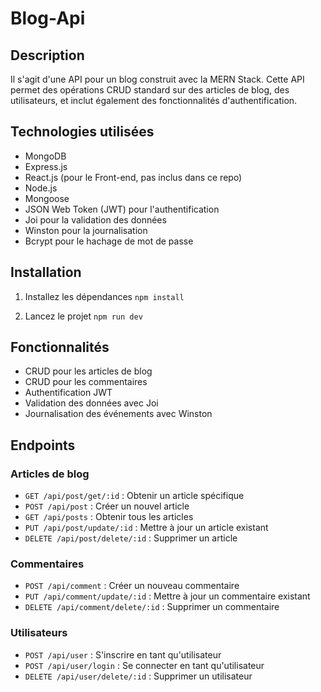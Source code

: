 # Blog-Api

## Description

Il s'agit d'une API pour un blog construit avec la MERN Stack. Cette API permet des opérations CRUD standard sur des articles de blog, des utilisateurs, et inclut également des fonctionnalités d'authentification.

## Technologies utilisées

- MongoDB
- Express.js
- React.js (pour le Front-end, pas inclus dans ce repo)
- Node.js
- Mongoose
- JSON Web Token (JWT) pour l'authentification
- Joi pour la validation des données
- Winston pour la journalisation
- Bcrypt pour le hachage de mot de passe

## Installation

1. Installez les dépendances
   ```npm install```
      
2. Lancez le projet
   ```npm run dev```

## Fonctionnalités

- CRUD pour les articles de blog
- CRUD pour les commentaires
- Authentification JWT
- Validation des données avec Joi
- Journalisation des événements avec Winston

## Endpoints

### Articles de blog

- `GET /api/post/get/:id` : Obtenir un article spécifique
- `POST /api/post` : Créer un nouvel article
- `GET /api/posts` : Obtenir tous les articles
- `PUT /api/post/update/:id` : Mettre à jour un article existant
- `DELETE /api/post/delete/:id` : Supprimer un article

### Commentaires

- `POST /api/comment` : Créer un nouveau commentaire
- `PUT /api/comment/update/:id` : Mettre à jour un commentaire existant
- `DELETE /api/comment/delete/:id` : Supprimer un commentaire

### Utilisateurs

- `POST /api/user` : S'inscrire en tant qu'utilisateur
- `POST /api/user/login` : Se connecter en tant qu'utilisateur
- `DELETE /api/user/delete/:id` : Supprimer un utilisateur
